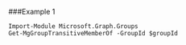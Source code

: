 ###Example 1
```
Import-Module Microsoft.Graph.Groups
Get-MgGroupTransitiveMemberOf -GroupId $groupId
```
